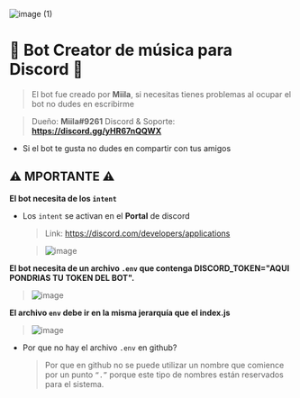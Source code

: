 ![image (1)](https://user-images.githubusercontent.com/116461642/211117446-75e59dc8-bc60-489a-979e-36d0277869d5.png)


# 🎵 Bot **Creator** de música para **Discord** 🎵
> El bot fue creado por **Miila**, si necesitas tienes problemas al ocupar el bot no dudes en escribirme

> Dueño: **Miila#9261**
> Discord & Soporte: **https://discord.gg/yHR67nQQWX**

* Si el bot te gusta no dudes en compartir con tus amigos

## ⚠️ MPORTANTE ⚠️
**El bot necesita de los `intent`**

* Los `intent` se activan en el **Portal** de discord

  > Link: https://discord.com/developers/applications

  > ![image](https://user-images.githubusercontent.com/116461642/211118041-fa5ec72c-1011-4ce2-b034-22007dd8362e.png)

**El bot necesita de un archivo `.env` que contenga DISCORD_TOKEN="AQUI PONDRIAS TU TOKEN DEL BOT".**

  > ![image](https://user-images.githubusercontent.com/116461642/211116350-57725006-e4b6-4847-99df-d2986c1b6b66.png)

**El archivo `env` debe ir en la misma jerarquía que el index.js**

  > ![image](https://user-images.githubusercontent.com/116461642/211116446-a279b978-668a-4826-b61f-b03b532666e1.png)

* Por que no hay el archivo `.env` en github?
  > Por que en github no se puede utilizar un nombre que comience por un punto `“.”` porque este tipo de nombres están reservados para el sistema.
